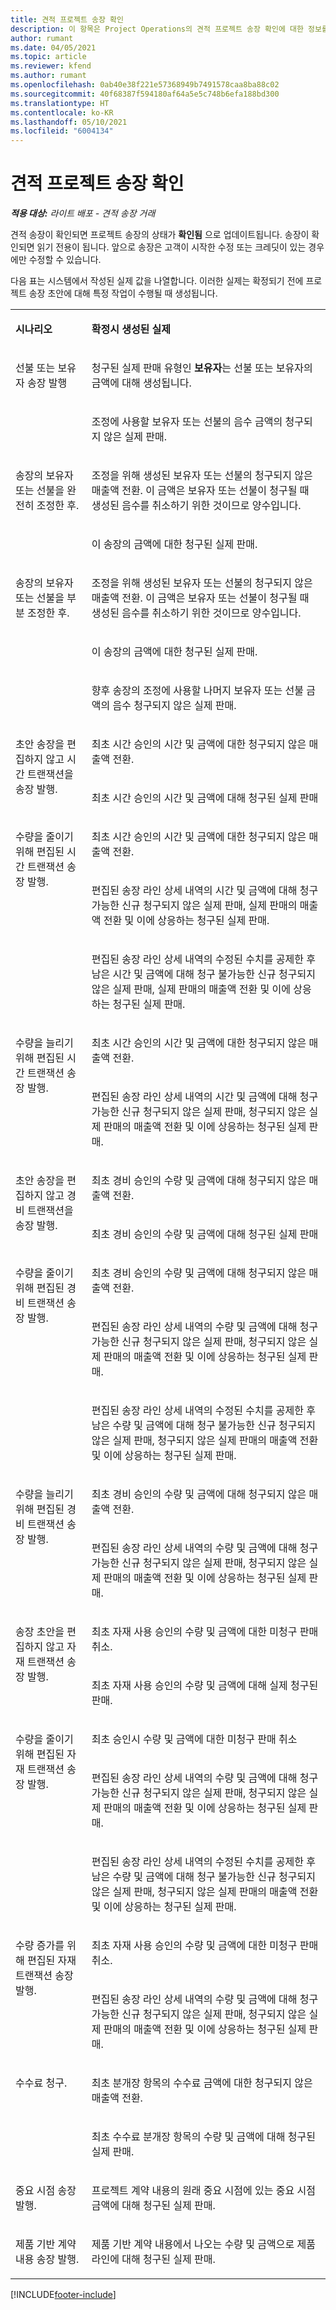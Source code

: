 ```yaml
---
title: 견적 프로젝트 송장 확인
description: 이 항목은 Project Operations의 견적 프로젝트 송장 확인에 대한 정보를 제공합니다.
author: rumant
ms.date: 04/05/2021
ms.topic: article
ms.reviewer: kfend
ms.author: rumant
ms.openlocfilehash: 0ab40e38f221e57368949b7491578caa8ba88c02
ms.sourcegitcommit: 40f68387f594180af64a5e5c748b6efa188bd300
ms.translationtype: HT
ms.contentlocale: ko-KR
ms.lasthandoff: 05/10/2021
ms.locfileid: "6004134"
---
```

# <a name="confirm-a-proforma-project-invoice"></a>견적 프로젝트 송장 확인 

_**적용 대상:** 라이트 배포 - 견적 송장 거래_


견적 송장이 확인되면 프로젝트 송장의 상태가 **확인됨** 으로 업데이트됩니다. 송장이 확인되면 읽기 전용이 됩니다. 앞으로 송장은 고객이 시작한 수정 또는 크레딧이 있는 경우에만 수정할 수 있습니다.

다음 표는 시스템에서 작성된 실제 값을 나열합니다. 이러한 실제는 확정되기 전에 프로젝트 송장 초안에 대해 특정 작업이 수행될 때 생성됩니다.

<table border="0" cellspacing="0" cellpadding="0">
    <tbody>
        <tr>
            <td width="216" valign="top">
                <p>
                    <strong>시나리오</strong>
                </p>
            </td>
            <td width="808" valign="top">
                <p>
                    <strong>확정시 생성된 실제</strong>
                </p>
            </td>
        </tr>
        <tr>
            <td width="216" rowspan="2" valign="top">
                <p>
선불 또는 보유자 송장 발행 </p>
            </td>
            <td width="408" valign="top">
                <p>
청구된 실제 판매 유형인 <strong>보유자</strong>는 선불 또는 보유자의 금액에 대해 생성됩니다.
                </p>
            </td>
        </tr>
        <tr>
            <td width="408" valign="top">
                <p>
조정에 사용할 보유자 또는 선불의 음수 금액의 청구되지 않은 실제 판매.
                </p>
            </td>
        </tr>
        <tr>
            <td width="216" rowspan="2" valign="top">
                <p>
송장의 보유자 또는 선불을 완전히 조정한 후.
                </p>
            </td>
            <td width="408" valign="top">
                <p>
조정을 위해 생성된 보유자 또는 선불의 청구되지 않은 매출액 전환. 이 금액은 보유자 또는 선불이 청구될 때 생성된 음수를 취소하기 위한 것이므로 양수입니다.
                </p>
            </td>
        </tr>
        <tr>
            <td width="408" valign="top">
                <p>
이 송장의 금액에 대한 청구된 실제 판매.
                </p>
            </td>
        </tr>
        <tr>
            <td width="216" rowspan="3" valign="top">
                <p>
송장의 보유자 또는 선불을 부분 조정한 후.
                </p>
            </td>
            <td width="408" valign="top">
                <p>
조정을 위해 생성된 보유자 또는 선불의 청구되지 않은 매출액 전환. 이 금액은 보유자 또는 선불이 청구될 때 생성된 음수를 취소하기 위한 것이므로 양수입니다.
                </p>
            </td>
        </tr>
        <tr>
            <td width="408" valign="top">
                <p>
이 송장의 금액에 대한 청구된 실제 판매.
                </p>
            </td>
        </tr>
        <tr>
            <td width="408" valign="top">
                <p>
향후 송장의 조정에 사용할 나머지 보유자 또는 선불 금액의 음수 청구되지 않은 실제 판매.
                </p>
            </td>
        </tr>
        <tr>
            <td width="216" rowspan="2" valign="top">
                <p>
초안 송장을 편집하지 않고 시간 트랜잭션을 송장 발행.
                </p>
            </td>
            <td width="408" valign="top">
                <p>
최초 시간 승인의 시간 및 금액에 대한 청구되지 않은 매출액 전환.
                </p>
            </td>
        </tr>
        <tr>
            <td width="408" valign="top">
                <p>
최초 시간 승인의 시간 및 금액에 대해 청구된 실제 판매
                </p>
            </td>
        </tr>
        <tr>
            <td width="216" rowspan="3" valign="top">
                <p>
수량을 줄이기 위해 편집된 시간 트랜잭션 송장 발행.
                </p>
            </td>
            <td width="408" valign="top">
                <p>
최초 시간 승인의 시간 및 금액에 대한 청구되지 않은 매출액 전환.
                </p>
            </td>
        </tr>
        <tr>
            <td width="408" valign="top">
                <p>
편집된 송장 라인 상세 내역의 시간 및 금액에 대해 청구 가능한 신규 청구되지 않은 실제 판매, 실제 판매의 매출액 전환 및 이에 상응하는 청구된 실제 판매.
                </p>
            </td>
        </tr>
        <tr>
            <td width="408" valign="top">
                <p>
편집된 송장 라인 상세 내역의 수정된 수치를 공제한 후 남은 시간 및 금액에 대해 청구 불가능한 신규 청구되지 않은 실제 판매, 실제 판매의 매출액 전환 및 이에 상응하는 청구된 실제 판매.
                </p>
            </td>
        </tr>
        <tr>
            <td width="216" rowspan="2" valign="top">
                <p>
수량을 늘리기 위해 편집된 시간 트랜잭션 송장 발행.
                </p>
            </td>
            <td width="408" valign="top">
                <p>
최초 시간 승인의 시간 및 금액에 대한 청구되지 않은 매출액 전환.
                </p>
            </td>
        </tr>
        <tr>
            <td width="408" valign="top">
                <p>
편집된 송장 라인 상세 내역의 시간 및 금액에 대해 청구 가능한 신규 청구되지 않은 실제 판매, 청구되지 않은 실제 판매의 매출액 전환 및 이에 상응하는 청구된 실제 판매.
                </p>
            </td>
        </tr>
        <tr>
            <td width="216" rowspan="2" valign="top">
                <p>
초안 송장을 편집하지 않고 경비 트랜잭션을 송장 발행.
                </p>
            </td>
            <td width="408" valign="top">
                <p>
최초 경비 승인의 수량 및 금액에 대해 청구되지 않은 매출액 전환.
                </p>
            </td>
        </tr>
        <tr>
            <td width="408" valign="top">
                <p>
최초 경비 승인의 수량 및 금액에 대해 청구된 실제 판매 </p>
            </td>
        </tr>
        <tr>
            <td width="216" rowspan="3" valign="top">
                <p>
수량을 줄이기 위해 편집된 경비 트랜잭션 송장 발행.
                </p>
            </td>
            <td width="408" valign="top">
                <p>
최초 경비 승인의 수량 및 금액에 대해 청구되지 않은 매출액 전환.
                </p>
            </td>
        </tr>
        <tr>
            <td width="408" valign="top">
                <p>
편집된 송장 라인 상세 내역의 수량 및 금액에 대해 청구 가능한 신규 청구되지 않은 실제 판매, 청구되지 않은 실제 판매의 매출액 전환 및 이에 상응하는 청구된 실제 판매.
                </p>
            </td>
        </tr>
        <tr>
            <td width="408" valign="top">
                <p>
편집된 송장 라인 상세 내역의 수정된 수치를 공제한 후 남은 수량 및 금액에 대해 청구 불가능한 신규 청구되지 않은 실제 판매, 청구되지 않은 실제 판매의 매출액 전환 및 이에 상응하는 청구된 실제 판매.
                </p>
            </td>
        </tr>
        <tr>
            <td width="216" rowspan="2" valign="top">
                <p>
수량을 늘리기 위해 편집된 경비 트랜잭션 송장 발행.
                </p>
            </td>
            <td width="408" valign="top">
                <p>
최초 경비 승인의 수량 및 금액에 대해 청구되지 않은 매출액 전환.
                </p>
            </td>
        </tr>
        <tr>
            <td width="408" valign="top">
                <p>
편집된 송장 라인 상세 내역의 수량 및 금액에 대해 청구 가능한 신규 청구되지 않은 실제 판매, 청구되지 않은 실제 판매의 매출액 전환 및 이에 상응하는 청구된 실제 판매. 
                </p>
            </td>
        </tr>
        <tr>
            <td width="216" rowspan="2" valign="top">
                <p>
송장 초안을 편집하지 않고 자재 트랜잭션 송장 발행.
                </p>
            </td>
            <td width="408" valign="top">
                <p>
최초 자재 사용 승인의 수량 및 금액에 대한 미청구 판매 취소.
                </p>
            </td>
        </tr>
        <tr>
            <td width="408" valign="top">
                <p>
최초 자재 사용 승인의 수량 및 금액에 대해 실제 청구된 판매.
                </p>
            </td>
        </tr>
        <tr>
            <td width="216" rowspan="3" valign="top">
                <p>
수량을 줄이기 위해 편집된 자재 트랜잭션 송장 발행.
                </p>
            </td>
            <td width="408" valign="top">
                <p>
최초 승인시 수량 및 금액에 대한 미청구 판매 취소
                </p>
            </td>
        </tr>
        <tr>
            <td width="408" valign="top">
                <p>
편집된 송장 라인 상세 내역의 수량 및 금액에 대해 청구 가능한 신규 청구되지 않은 실제 판매, 청구되지 않은 실제 판매의 매출액 전환 및 이에 상응하는 청구된 실제 판매.
                </p>
            </td>
        </tr>
        <tr>
            <td width="408" valign="top">
                <p>
편집된 송장 라인 상세 내역의 수정된 수치를 공제한 후 남은 수량 및 금액에 대해 청구 불가능한 신규 청구되지 않은 실제 판매, 청구되지 않은 실제 판매의 매출액 전환 및 이에 상응하는 청구된 실제 판매.
                </p>
            </td>
        </tr>
        <tr>
            <td width="216" rowspan="2" valign="top">
                <p>
수량 증가를 위해 편집된 자재 트랜잭션 송장 발행.
                </p>
            </td>
            <td width="408" valign="top">
                <p>
최초 자재 사용 승인의 수량 및 금액에 대한 미청구 판매 취소.
                </p>
            </td>
        </tr>
        <tr>
            <td width="408" valign="top">
                <p>
편집된 송장 라인 상세 내역의 수량 및 금액에 대해 청구 가능한 신규 청구되지 않은 실제 판매, 청구되지 않은 실제 판매의 매출액 전환 및 이에 상응하는 청구된 실제 판매.
                </p>
            </td>
        </tr>
        <tr>
            <td width="216" rowspan="2" valign="top">
                <p>
수수료 청구.
                </p>
            </td>
            <td width="408" valign="top">
                <p>
최초 분개장 항목의 수수료 금액에 대한 청구되지 않은 매출액 전환.
                </p>
            </td>
        </tr>
        <tr>
            <td width="408" valign="top">
                <p>
최초 수수료 분개장 항목의 수량 및 금액에 대해 청구된 실제 판매.
                </p>
            </td>
        </tr>
        <tr>
            <td width="216" valign="top">
                <p>
중요 시점 송장 발행.
                </p>
            </td>
            <td width="408" valign="top">
                <p>
프로젝트 계약 내용의 원래 중요 시점에 있는 중요 시점 금액에 대해 청구된 실제 판매.
                </p>
            </td>
        </tr>
        <tr>
            <td width="216" valign="top">
                <p>
제품 기반 계약 내용 송장 발행.
                </p>
            </td>
            <td width="408" valign="top">
                <p>
제품 기반 계약 내용에서 나오는 수량 및 금액으로 제품 라인에 대해 청구된 실제 판매.
                </p>
            </td>
        </tr>
    </tbody>
</table>


[!INCLUDE[footer-include](../../includes/footer-banner.md)]
